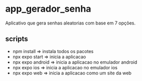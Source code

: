 # app_gerador_senha

Aplicativo que gera senhas aleatorias com base em 7 opções.

## scripts

- npm install => instala todos os pacotes
- npx expo start => inicia a aplicacao
- npx expo android => inicia a aplicacao no emulador android
- npx expo ios => inicia a aplicacao no emulador ios
- npx expo web => inicia a aplicacao como um site da web

